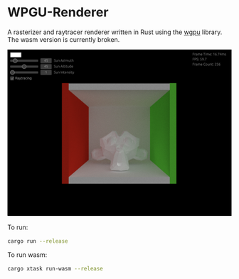 # WPGU-Renderer

A rasterizer and raytracer renderer written in Rust using the
[wgpu](https://github.com/gfx-rs/wgpu) library. The wasm version is currently broken.

![Demo](demo.png)

To run:

```zsh
cargo run --release
```

To run wasm:

```zsh
cargo xtask run-wasm --release
```
